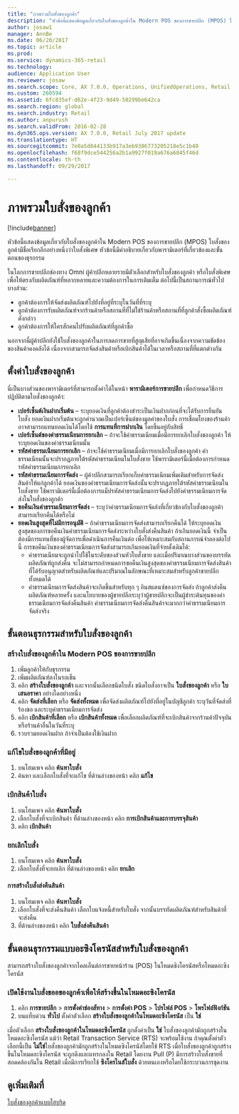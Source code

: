 ```yaml
---
title: "ภาพรวมใบสั่งของลูกค้า"
description: "หัวข้อนี้แสดงข้อมูลเกี่ยวกับใบสั่งของลูกค้าใน Modern POS ของการขายปลีก (MPOS) ใบสั่งของลูกค้ามีชื่อเรียกอีกอย่างหนึ่งว่าใบสั่งพิเศษ หัวข้อนี้มีคำอธิบายเกี่ยวกับพารามิเตอร์ที่เกี่ยวข้องและขั้นตอนของธุรกรรม"
author: josaw1
manager: AnnBe
ms.date: 06/20/2017
ms.topic: article
ms.prod: 
ms.service: dynamics-365-retail
ms.technology: 
audience: Application User
ms.reviewer: josaw
ms.search.scope: Core, AX 7.0.0, Operations, UnifiedOperations, Retail
ms.custom: 260594
ms.assetid: 6fc835ef-d62e-4f23-9d49-50299be642ca
ms.search.region: global
ms.search.industry: Retail
ms.author: anpurush
ms.search.validFrom: 2016-02-28
ms.dyn365.ops.version: AX 7.0.0, Retail July 2017 update
ms.translationtype: HT
ms.sourcegitcommit: 7e0a5d044133b917a3eb9386773205218e5c1b40
ms.openlocfilehash: f68f9dce544256a2b1a9927f019a676a6845f46d
ms.contentlocale: th-th
ms.lasthandoff: 09/29/2017

---
```


# <a name="customer-orders-overview"></a>ภาพรวมใบสั่งของลูกค้า

[!include[banner](includes/banner.md)]


หัวข้อนี้แสดงข้อมูลเกี่ยวกับใบสั่งของลูกค้าใน Modern POS ของการขายปลีก (MPOS) ใบสั่งของลูกค้ามีชื่อเรียกอีกอย่างหนึ่งว่าใบสั่งพิเศษ หัวข้อนี้มีคำอธิบายเกี่ยวกับพารามิเตอร์ที่เกี่ยวข้องและขั้นตอนของธุรกรรม

ในโลกการขายปลีกช่องทาง Omni ผู้ค้าปลีกหลายรายมีตัวเลือกสำหรับใบสั่งของลูกค้า หรือใบสั่งพิเศษ เพื่อให้ตรงกับผลิตภัณฑ์ที่หลากหลายและความต้องการในการเติมเต็ม ต่อไปนี้เป็นสถานการณ์ทั่วไปบางส่วน:

-   ลูกค้าต้องการให้จัดส่งผลิตภัณฑ์ไปยังที่อยู่ที่ระบุในวันที่ที่ระบุ
-   ลูกค้าต้องการรับผลิตภัณฑ์จากร้านค้าหรือสถานที่ที่ไม่ใช่ร้านค้าหรือสถานที่ที่ลูกค้าสั่งซื้อผลิตภัณฑ์ดังกล่าว
-   ลูกค้าต้องการให้ใครสักคนไปรับผลิตภัณฑ์ที่ลูกค้าซื้อ

นอกจากนี้ผู้ค้าปลีกยังใช้ใบสั่งของลูกค้าในการลดการขายที่สูญเสียที่อาจเกิดขึ้นเนื่องจากความขัดข้องของสินค้าคงคลังได้ เนื่องจากสามารถจัดส่งสินค้าหรือเบิกสินค้าได้ในเวลาหรือสถานที่ที่แตกต่างกัน

## <a name="set-up-customer-orders"></a>ตั้งค่าใบสั่งของลูกค้า
นี่เป็นบางส่วนของพารามิเตอร์ที่สามารถตั้งค่าได้ในหน้า **พารามิเตอร์การขายปลีก** เพื่อกำหนดวิธีการปฏิบัติตามใบสั่งของลูกค้า:

-   **เปอร์เซ็นต์เงินฝากเริ่มต้น** – ระบุยอดเงินที่ลูกค้าต้องชำระเป็นเงินฝากก่อนที่จะได้รับการยืนยันใบสั่ง ยอดเงินฝากเริ่มต้นจะถูกคำนวณเป็นเปอร์เซ็นต์ของมูลค่าของใบสั่ง การเชื่อมโยงของร้านค้าอาจสามารถแทนยอดเงินได้โดยใช้ **การแทนที่การฝากเงิน** โดยขึ้นอยู่กับสิทธิ์
-   **เปอร์เซ็นต์ของค่าธรรมเนียมการยกเลิก** – ถ้าจะใช้ค่าธรรมเนียมเมื่อมีการยกเลิกใบสั่งของลูกค้า ให้ระบุยอดเงินของค่าธรรมเนียมนั้น
-   **รหัสค่าธรรมเนียมการยกเลิก** – ถ้าจะใช้ค่าธรรมเนียมเมื่อมีการยกเลิกใบสั่งของลูกค้า ค่าธรรมเนียมนั้นจะปรากฏภายใต้รหัสค่าธรรมเนียมในใบสั่งขาย ใช้พารามิเตอร์นี้เมื่อต้องการกำหนดรหัสค่าธรรมเนียมการยกเลิก
-   **รหัสค่าธรรมเนียมการจัดส่ง** – ผู้ค้าปลีกสามารถเรียกเก็บค่าธรรมเนียมเพิ่มเติมสำหรับการจัดส่งสินค้าให้แก่ลูกค้าได้ ยอดเงินของค่าธรรมเนียมการจัดส่งนั้นจะปรากฏภายใต้รหัสค่าธรรมเนียมในใบสั่งขาย ใช้พารามิเตอร์นี้เมื่อต้องการแม็ปรหัสค่าธรรมเนียมการจัดส่งไปยังค่าธรรมเนียมการจัดส่งในใบสั่งของลูกค้า
-   **ขอคืนเงินค่าธรรมเนียมการจัดส่ง** – ระบุว่าค่าธรรมเนียมการจัดส่งที่เกี่ยวข้องกับใบสั่งของลูกค้าสามารถเรียกคืนได้หรือไม่
-   **ยอดเงินสูงสุดที่ไม่มีการอนุมัติ** – ถ้าค่าธรรมเนียมการจัดส่งสามารถเรียกคืนได้ ให้ระบุยอดเงินสูงสุดของการขอคืนเงินค่าธรรมเนียมการจัดส่งระหว่างใบสั่งส่งคืนสินค้า ถ้าเกินยอดเงินนี้ จำเป็นต้องมีการแทนที่ของผู้จัดการเพื่อดำเนินการคืนเงินต่อ เพื่อให้เหมาะสมกับสถานการณ์จำลองต่อไปนี้ การขอคืนเงินของค่าธรรมเนียมการจัดส่งสามารถเกินยอดเงินที่จ่ายดั้งเดิมได้:
    -   ค่าธรรมเนียมจะถูกนำไปใช้ในระดับของส่วนหัวใบสั่งขาย และเมื่อปริมาณบางส่วนของบรรทัดผลิตภัณฑ์ถูกส่งคืน จะไม่สามารถกำหนดการขอคืนเงินสูงสุดของค่าธรรมเนียมการจัดส่งสินค้าที่ได้รับอนุญาตสำหรับผลิตภัณฑ์และปริมาณในลักษณะที่เหมาะสมสำหรับลูกค้าขายปลีกทั้งหมดได้
    -   ค่าธรรมเนียมการจัดส่งสินค้าจะเกิดขึ้นสำหรับทุก ๆ อินสแตนซ์ของการจัดส่ง ถ้าลูกค้าส่งคืนผลิตภัณฑ์หลายครั้ง และนโยบายของผู้ขายปลีกระบุว่าผู้ขายปลีกจะเป็นผู้ชำระต้นทุนของค่าธรรมเนียมการจัดส่งคืนสินค้า ค่าธรรมเนียมการจัดส่งคืนสินค้าจะมากกว่าค่าธรรมเนียมการจัดส่งจริง

## <a name="transaction-flow-for-customer-orders"></a>ขั้นตอนธุรกรรมสำหรับใบสั่งของลูกค้า
### <a name="create-a-customer-order-in-retail-modern-pos"></a>สร้างใบสั่งของลูกค้าใน Modern POS ของการขายปลีก

1.  เพิ่มลูกค้าให้กับธุรกรรม
2.  เพิ่มผลิตภัณฑ์ลงในรถเข็น
3.  คลิก **สร้างใบสั่งของลูกค้า** และจากนั้นเลือกชนิดใบสั่ง ชนิดใบสั่งอาจเป็น **ใบสั่งของลูกค้า** หรือ **ใบเสนอราคา** อย่างใดอย่างหนึ่ง
4.  คลิก **จัดส่งที่เลือก** หรือ **จัดส่งทั้งหมด** เพื่อจัดส่งผลิตภัณฑ์ไปยังที่อยู่ในบัญชีลูกค้า ระบุวันที่จัดส่งที่ร้องขอ และระบุค่าธรรมเนียมการจัดส่ง
5.  คลิก **เบิกสินค้าที่เลือก** หรือ **เบิกสินค้าทั้งหมด** เพื่อเลือกผลิตภัณฑ์ที่จะเบิกสินค้าจากร้านค้าปัจจุบันหรือร้านค้าอื่นในวันที่ระบุ
6.  รวบรวมยอดเงินฝาก ถ้าจำเป็นต้องใช้เงินฝาก

### <a name="edit-an-existing-customer-order"></a>แก้ไขใบสั่งของลูกค้าที่มีอยู่

1.  บนโฮมเพจ คลิก **ค้นหาใบสั่ง**
2.  ค้นหา และเลือกใบสั่งที่จะแก้ไข ที่ด้านล่างของหน้า คลิก **แก้ไข**

### <a name="pick-up-an-order"></a>เบิกสินค้าใบสั่ง

1.  บนโฮมเพจ คลิก **ค้นหาใบสั่ง**
2.  เลือกใบสั่งที่จะเบิกสินค้า ที่ด้านล่างของหน้า คลิก **การเบิกสินค้าและการบรรจุสินค้า**
3.  คลิก **เบิกสินค้า**

### <a name="cancel-an-order"></a>ยกเลิกใบสั่ง

1.  บนโฮมเพจ คลิก **ค้นหาใบสั่ง**
2.  เลือกใบสั่งที่จะยกเลิก ที่ด้านล่างของหน้า คลิก **ยกเลิก**

#### <a name="create-a-return-order"></a>การสร้างใบสั่งส่งคืนสินค้า

1.  บนโฮมเพจ คลิก **ค้นหาใบสั่ง**
2.  เลือกใบสั่งที่จะส่งคืนสินค้า เลือกใบแจ้งหนี้สำหรับใบสั่ง จากนั้นบรรทัดผลิตภัณฑ์สำหรับสินค้าที่จะส่งคืน
3.  ที่ด้านล่างของหน้า คลิก **ใบสั่งส่งคืนสินค้า**

## <a name="asynchronous-transaction-flow-for-customer-orders"></a>ขั้นตอนธุรกรรมแบบอะซิงโครนัสสำหรับใบสั่งของลูกค้า
สามารถสร้างใบสั่งของลูกค้าจากไคลเอ็นต์การขายหน้าร้าน (POS) ในโหมดซิงโครนัสหรือโหมดอะซิงโครนัส

### <a name="enable-customer-orders-to-be-created-in-asynchronous-mode"></a>เปิดใช้งานใบสั่งขออของลูกค้าเพื่อให้สร้างขึ้นในโหมดอะซิงโครนัส

1.  คลิก **การขายปลีก** &gt; **การตั้งค่าช่องสัทาง** &gt; **การตั้งค่า POS** &gt; **โปรไฟล์ POS** &gt; **โพรไฟล์ฟังก์ชัน**
2.  บนแท็บด่วน **ทั่วไป** ตั้งค่าตัวเลือก **สร้างใบสั่งของลูกค้าในโหมดอะซิงโครนัส** เป็น **ใช่**

เมื่อตัวเลือก **สร้างใบสั่งของลูกค้าในโหมดอะซิงโครนัส** ถูกตั้งค่าเป็น **ใช่** ใบสั่งของลูกค้ามักถูกสร้างในโหมดอะซิงโครนัส แม้ว่า Retail Transaction Service (RTS) จะพร้อมใช้งาน ถ้าคุณตั้งค่าตัวเลือกนี้เป็น **ไม่ใช่**ใบสั่งของลูกค้ามักถูกสร้างในโหมดซิงโครนัสโดยใช้ RTS เมื่อใบสั่งของลูกค้าถูกสร้างขึ้นในโหมดอะซิงโครนัส จะถูกดึงและแทรกลงใน Retail โดยงาน Pull (P) มีการสร้างใบสั่งขายที่สอดคล้องกันใน Retail เมื่อมีการเรียกใช้ **ซิงโครไนส์ใบสั่ง** ด้วยตนเองหรือโดยใช้กระบวนการชุดงาน

<a name="see-also"></a>ดูเพิ่มเติมที่
--------

[ใบสั่งของลูกค้าแบบไฮบริด](hybrid-customer-orders.md)




